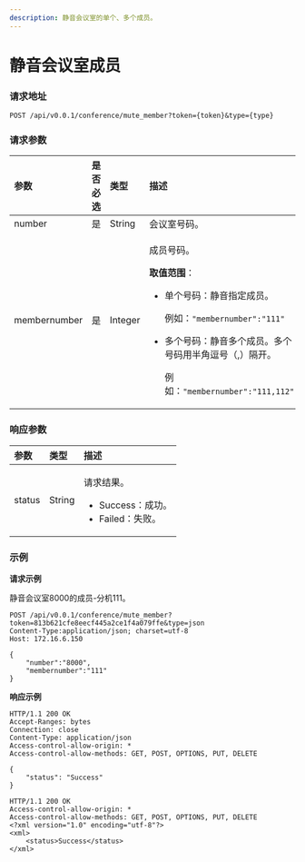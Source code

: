 ```yaml
---
description: 静音会议室的单个、多个成员。
---
```


# 静音会议室成员

### 请求地址

```text
POST /api/v0.0.1/conference/mute_member?token={token}&type={type}
```

### 请求参数

<table>
  <thead>
    <tr>
      <th style="text-align:left">&#x53C2;&#x6570;</th>
      <th style="text-align:left">&#x662F;&#x5426;&#x5FC5;&#x9009;</th>
      <th style="text-align:left">&#x7C7B;&#x578B;</th>
      <th style="text-align:left">&#x63CF;&#x8FF0;</th>
    </tr>
  </thead>
  <tbody>
    <tr>
      <td style="text-align:left">number</td>
      <td style="text-align:left">&#x662F;</td>
      <td style="text-align:left">String</td>
      <td style="text-align:left">&#x4F1A;&#x8BAE;&#x5BA4;&#x53F7;&#x7801;&#x3002;</td>
    </tr>
    <tr>
      <td style="text-align:left">membernumber</td>
      <td style="text-align:left">&#x662F;</td>
      <td style="text-align:left">Integer</td>
      <td style="text-align:left">
        <p>&#x6210;&#x5458;&#x53F7;&#x7801;&#x3002;</p>
        <p><b>&#x53D6;&#x503C;&#x8303;&#x56F4;</b>&#xFF1A;</p>
        <ul>
          <li>
            <p>&#x5355;&#x4E2A;&#x53F7;&#x7801;&#xFF1A;&#x9759;&#x97F3;&#x6307;&#x5B9A;&#x6210;&#x5458;&#x3002;</p>
            <p>&#x4F8B;&#x5982;&#xFF1A;<code>&quot;membernumber&quot;:&quot;111&quot;</code>
            </p>
          </li>
          <li>
            <p>&#x591A;&#x4E2A;&#x53F7;&#x7801;&#xFF1A;&#x9759;&#x97F3;&#x591A;&#x4E2A;&#x6210;&#x5458;&#x3002;&#x591A;&#x4E2A;&#x53F7;&#x7801;&#x7528;&#x534A;&#x89D2;&#x9017;&#x53F7;&#xFF08;,&#xFF09;&#x9694;&#x5F00;&#x3002;</p>
            <p>&#x4F8B;&#x5982;&#xFF1A;<code>&quot;membernumber&quot;:&quot;111,112&quot;</code>
            </p>
          </li>
        </ul>
      </td>
    </tr>
  </tbody>
</table>

### 响应参数

<table>
  <thead>
    <tr>
      <th style="text-align:left">&#x53C2;&#x6570;</th>
      <th style="text-align:left">&#x7C7B;&#x578B;</th>
      <th style="text-align:left">&#x63CF;&#x8FF0;</th>
    </tr>
  </thead>
  <tbody>
    <tr>
      <td style="text-align:left">status</td>
      <td style="text-align:left">String</td>
      <td style="text-align:left">
        <p>&#x8BF7;&#x6C42;&#x7ED3;&#x679C;&#x3002;</p>
        <ul>
          <li>Success&#xFF1A;&#x6210;&#x529F;&#x3002;</li>
          <li>Failed&#xFF1A;&#x5931;&#x8D25;&#x3002;</li>
        </ul>
      </td>
    </tr>
  </tbody>
</table>

### 示例

**请求示例**

静音会议室8000的成员-分机111。

```text
POST /api/v0.0.1/conference/mute_member?token=813b621cfe8eecf445a2ce1f4a079ffe&type=json
Content-Type:application/json; charset=utf-8
Host: 172.16.6.150

{
    "number":"8000",
    "membernumber":"111"
}
```

**响应示例**

```text
HTTP/1.1 200 OK
Accept-Ranges: bytes
Connection: close
Content-Type: application/json
Access-control-allow-origin: *
Access-control-allow-methods: GET, POST, OPTIONS, PUT, DELETE

{
    "status": "Success"
}
```

```text
HTTP/1.1 200 OK
Access-control-allow-origin: *
Access-control-allow-methods: GET, POST, OPTIONS, PUT, DELETE
<?xml version="1.0" encoding="utf-8"?>
<xml>
	<status>Success</status>
</xml>
```

